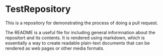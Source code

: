 # TestRepository

This is a repository for demonstrating the process of doing a pull request.

The README is a useful file for including general informnation about the repositort and its contents. It is rendered using markdown, which is essentially a way to create readable plain-text documents that can be rendered as web pages or other media formats.
